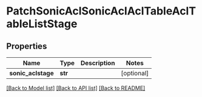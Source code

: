 # PatchSonicAclSonicAclAclTableAclTableListStage

## Properties
Name | Type | Description | Notes
------------ | ------------- | ------------- | -------------
**sonic_aclstage** | **str** |  | [optional] 

[[Back to Model list]](../README.md#documentation-for-models) [[Back to API list]](../README.md#documentation-for-api-endpoints) [[Back to README]](../README.md)


